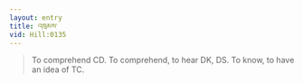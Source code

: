 ```yaml
---
layout: entry
title: འཁུམས་
vid: Hill:0135
---
```

> To comprehend CD\. To comprehend, to hear DK, DS\. To know, to have an idea of TC\.



